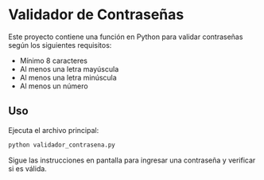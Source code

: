# Validador de Contraseñas

Este proyecto contiene una función en Python para validar contraseñas según los siguientes requisitos:
- Mínimo 8 caracteres
- Al menos una letra mayúscula
- Al menos una letra minúscula
- Al menos un número

## Uso

Ejecuta el archivo principal:

```bash
python validador_contrasena.py
```

Sigue las instrucciones en pantalla para ingresar una contraseña y verificar si es válida.
